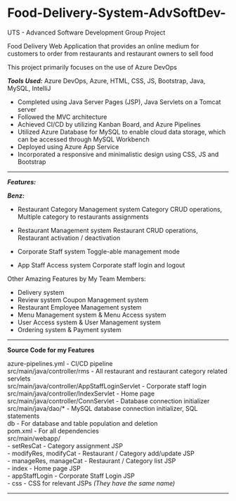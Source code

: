 # Food-Delivery-System-AdvSoftDev-
UTS - Advanced Software Development Group Project 

Food Delivery Web Application that provides an online medium for customers
to order from restaurants and restaurant owners to sell food

This project primarily focuses on the use of Azure DevOps

**_Tools Used:_**
Azure DevOps, Azure, HTML, CSS, JS, Bootstrap, Java, MySQL, IntelliJ

- Completed using Java Server Pages (JSP), Java Servlets on a Tomcat server
- Followed the MVC architecture
- Achieved CI/CD by utilizing Kanban Board, and Azure Pipelines
- Utilized Azure Database for MySQL to enable cloud data storage, which can be accessed through MySQL Workbench
- Deployed using Azure App Service
- Incorporated a responsive and minimalistic design using CSS, JS and Bootstrap

------------------------------------------------------------------

**_Features:_**

**_Benz:_** 
- Restaurant Category Management system 
Category CRUD operations, Multiple category to restaurants assignments

- Restaurant Management system
Restaurant CRUD operations, Restaurant activation / deactivation

- Corporate Staff system
Toggle-able management mode

- App Staff Access system
Corporate staff login and logout

Other Amazing Features by My Team Members:  
- Delivery system
- Review system Coupon Management system
- Restaurant Employee Management system
- Menu Management system & Menu Access system         
- User Access system & User Management system
- Ordering system & Payment system

------------------------------------------------------------------
**Source Code for my Features**

azure-pipelines.yml - CI/CD pipeline  
src/main/java/controller/rms - All restaurant and restaurant category related servlets  
src/main/java/controller/AppStaffLoginServlet - Corporate staff login  
src/main/java/controller/IndexServlet - Home page   
src/main/java/controller/ConnServlet - Database connection initializer  
src/main/java/dao/* - MySQL database connection initializer, SQL statements  
db - For database and table population and deletion  
pom.xml - For all dependencies  
src/main/webapp/   
      - setResCat - Category assignment JSP  
      - modifyRes, modifyCat - Restaurant / Category add/update JSP  
      - manageRes, manageCat - Restaurant / Category list JSP  
      - index - Home page JSP  
      - appStaffLogin - Corporate Staff Login JSP  
      - css - CSS for relevant JSPs _(They have the same name)_  

------------------------------------------------------------------

